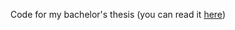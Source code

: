 Code for my bachelor's thesis (you can read it [here](http://es.slideshare.net/joselrosendos/modelo-general-de-costos-para-el-problema-de-asignacin-de-horarios))
